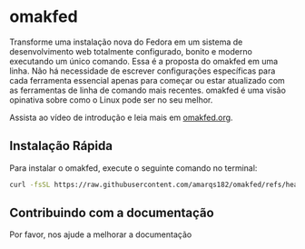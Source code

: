# omakfed

Transforme uma instalação nova do Fedora em um sistema de desenvolvimento web totalmente configurado, bonito e moderno executando um único comando. Essa é a proposta do omakfed em uma linha. Não há necessidade de escrever configurações específicas para cada ferramenta essencial apenas para começar ou estar atualizado com as ferramentas de linha de comando mais recentes. omakfed é uma visão opinativa sobre como o Linux pode ser no seu melhor.

Assista ao vídeo de introdução e leia mais em [omakfed.org](https://omakfed.org).

## Instalação Rápida

Para instalar o omakfed, execute o seguinte comando no terminal:

```bash
curl -fsSL https://raw.githubusercontent.com/amarqs182/omakfed/refs/heads/0.0.1/boot.sh | bash
```

## Contribuindo com a documentação

Por favor, nos ajude a melhorar a documentação 
